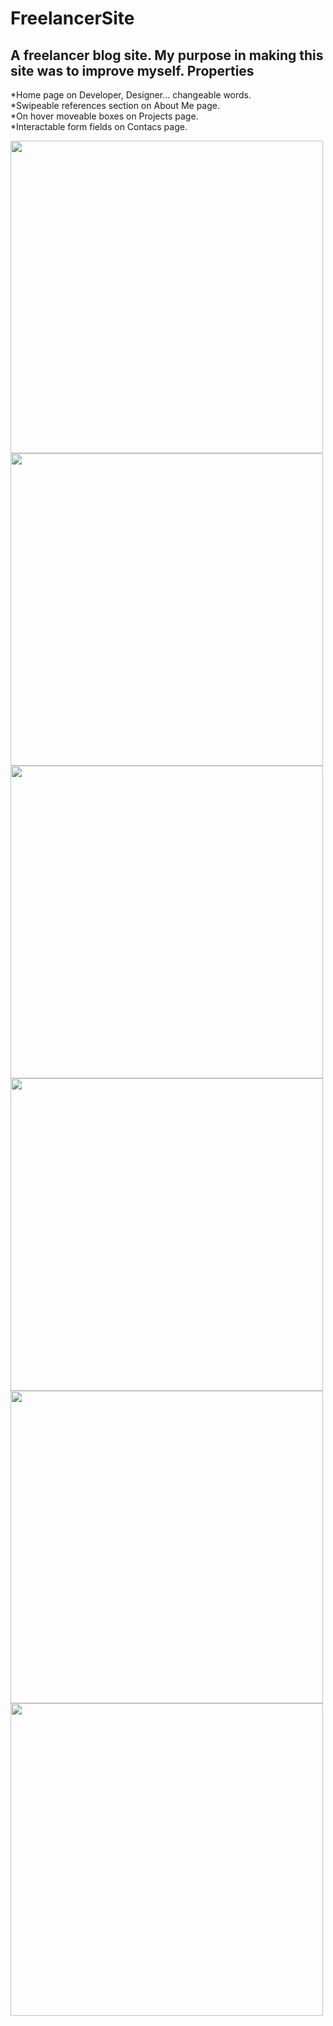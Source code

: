 # FreelancerSite
A freelancer blog  site. My purpose in making this site was to improve myself.
Properties
---------------------
*Home page on Developer, Designer... changeable words.<br>
*Swipeable references section on About Me page.<br>
*On hover moveable boxes on Projects page.<br>
*Interactable form fields on Contacs page.<br>

<p float="left">
<img src="https://i.hizliresim.com/61m2iw0.jpg" width="500" />
<img src="https://i.hizliresim.com/sbr4isz.jpg" width="500" />
<img src="https://i.hizliresim.com/3ix35qb.jpg" width="500" />
<img src="https://i.hizliresim.com/5u8fr49.jpg" width="500" />
<img src="https://i.hizliresim.com/tnk8g4f.jpg" width="500" />
<img src="https://i.hizliresim.com/2jmpz6b.jpg" width="500" />
</p>
